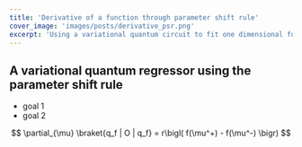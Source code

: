 ```yaml
---
title: 'Derivative of a function through parameter shift rule'
cover_image: 'images/posts/derivative_psr.png'
excerpt: 'Using a variational quantum circuit to fit one dimensional functions.'
---
```


## A variational quantum regressor using the parameter shift rule

* goal 1
* goal 2

$$ \partial_{\mu} \braket{q_f | O | q_f} = r\bigl( f(\mu^+) - f(\mu^-) \bigr) $$